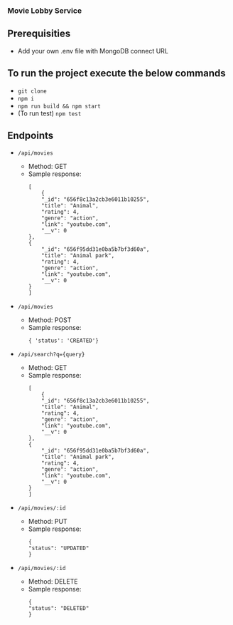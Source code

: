 ### Movie Lobby Service

## Prerequisities
- Add your own .env file with MongoDB connect URL

## To run the project execute the below commands
- `git clone `
- `npm i`
- `npm run build && npm start`
- (To run test) `npm test`


## Endpoints
- `/api/movies`
    - Method: GET
    - Sample response:
        ```
        [
            {
            "_id": "656f8c13a2cb3e6011b10255",
            "title": "Animal",
            "rating": 4,
            "genre": "action",
            "link": "youtube.com",
            "__v": 0
        },
        {
            "_id": "656f95dd31e0ba5b7bf3d60a",
            "title": "Animal park",
            "rating": 4,
            "genre": "action",
            "link": "youtube.com",
            "__v": 0
        }
        ]
        ```
- `/api/movies`
    - Method: POST
    - Sample response:
        ```
        { 'status': 'CREATED'}
        ```

- `/api/search?q={query}`
    - Method: GET
     - Sample response:
        ```
        [
            {
            "_id": "656f8c13a2cb3e6011b10255",
            "title": "Animal",
            "rating": 4,
            "genre": "action",
            "link": "youtube.com",
            "__v": 0
        },
        {
            "_id": "656f95dd31e0ba5b7bf3d60a",
            "title": "Animal park",
            "rating": 4,
            "genre": "action",
            "link": "youtube.com",
            "__v": 0
        }
        ]
        ```
- `/api/movies/:id`
    - Method: PUT
    - Sample response:
        ```
        {
        "status": "UPDATED"
        }
        ```

- `/api/movies/:id`
    - Method: DELETE
    - Sample response:
        ```
        {
        "status": "DELETED"
        }
        ```




